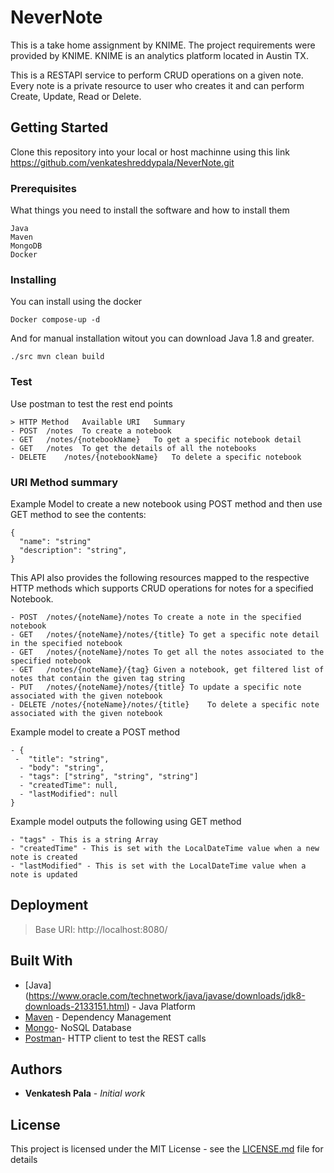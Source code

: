 # NeverNote

This is a take home assignment by KNIME. The project requirements were provided by KNIME. KNIME is an analytics platform located in Austin TX.

This is a RESTAPI service to perform CRUD operations on a given note. Every note is a private resource to user who creates it and can perform Create, Update, Read or Delete. 

## Getting Started

Clone this repository into your local or host machinne using this link https://github.com/venkateshreddypala/NeverNote.git

### Prerequisites

What things you need to install the software and how to install them

```
Java
Maven
MongoDB
Docker
```

### Installing

You can install using the docker


```
Docker compose-up -d
```

And for manual installation witout you can download Java 1.8 and greater.

```
./src mvn clean build
```

### Test
Use postman to test the rest end points

```
> HTTP Method	Available URI	Summary
- POST	/notes	To create a notebook
- GET	/notes/{notebookName}	To get a specific notebook detail
- GET	/notes	To get the details of all the notebooks
- DELETE	/notes/{notebookName}	To delete a specific notebook
```

### URI Method summary

Example Model to create a new notebook using POST method and then use GET method to see the contents:

```
{
  "name": "string"
  "description": "string",
}
```
This API also provides the following resources mapped to the respective HTTP methods which supports CRUD operations for notes for a specified Notebook.

```
- POST	/notes/{noteName}/notes	To create a note in the specified notebook
- GET	/notes/{noteName}/notes/{title}	To get a specific note detail in the specified notebook
- GET	/notes/{noteName}/notes	To get all the notes associated to the specified notebook
- GET	/notes/{noteName}/{tag}	Given a notebook, get filtered list of notes that contain the given tag string
- PUT	/notes/{noteName}/notes/{title}	To update a specific note associated with the given notebook
- DELETE /notes/{noteName}/notes/{title}	To delete a specific note associated with the given notebook
```

Example model to create a POST method  
```
- {
 -  "title": "string",
  - "body": "string",
  - "tags": ["string", "string", "string"]
  - "createdTime": null,
  - "lastModified": null
}

```
Example model outputs the following using GET method
```
- "tags" - This is a string Array
- "createdTime" - This is set with the LocalDateTime value when a new note is created
- "lastModified" - This is set with the LocalDateTime value when a note is updated

```

## Deployment

> Base URI: http://localhost:8080/

## Built With
* [Java] (https://www.oracle.com/technetwork/java/javase/downloads/jdk8-downloads-2133151.html) - Java Platform
* [Maven](https://maven.apache.org/) - Dependency Management
* [Mongo](https://www.mongodb.com/)- NoSQL Database
* [Postman](https://www.getpostman.com/)- HTTP client to test the REST calls


## Authors

* **Venkatesh Pala** - *Initial work* 


## License

This project is licensed under the MIT License - see the [LICENSE.md](LICENSE.md) file for details

